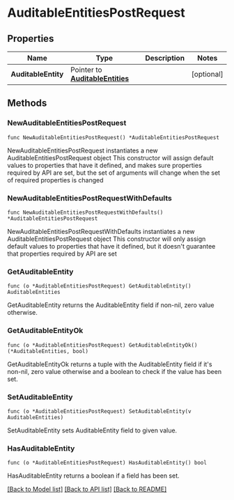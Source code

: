 # AuditableEntitiesPostRequest

## Properties

Name | Type | Description | Notes
------------ | ------------- | ------------- | -------------
**AuditableEntity** | Pointer to [**AuditableEntities**](AuditableEntities.md) |  | [optional] 

## Methods

### NewAuditableEntitiesPostRequest

`func NewAuditableEntitiesPostRequest() *AuditableEntitiesPostRequest`

NewAuditableEntitiesPostRequest instantiates a new AuditableEntitiesPostRequest object
This constructor will assign default values to properties that have it defined,
and makes sure properties required by API are set, but the set of arguments
will change when the set of required properties is changed

### NewAuditableEntitiesPostRequestWithDefaults

`func NewAuditableEntitiesPostRequestWithDefaults() *AuditableEntitiesPostRequest`

NewAuditableEntitiesPostRequestWithDefaults instantiates a new AuditableEntitiesPostRequest object
This constructor will only assign default values to properties that have it defined,
but it doesn't guarantee that properties required by API are set

### GetAuditableEntity

`func (o *AuditableEntitiesPostRequest) GetAuditableEntity() AuditableEntities`

GetAuditableEntity returns the AuditableEntity field if non-nil, zero value otherwise.

### GetAuditableEntityOk

`func (o *AuditableEntitiesPostRequest) GetAuditableEntityOk() (*AuditableEntities, bool)`

GetAuditableEntityOk returns a tuple with the AuditableEntity field if it's non-nil, zero value otherwise
and a boolean to check if the value has been set.

### SetAuditableEntity

`func (o *AuditableEntitiesPostRequest) SetAuditableEntity(v AuditableEntities)`

SetAuditableEntity sets AuditableEntity field to given value.

### HasAuditableEntity

`func (o *AuditableEntitiesPostRequest) HasAuditableEntity() bool`

HasAuditableEntity returns a boolean if a field has been set.


[[Back to Model list]](../README.md#documentation-for-models) [[Back to API list]](../README.md#documentation-for-api-endpoints) [[Back to README]](../README.md)


